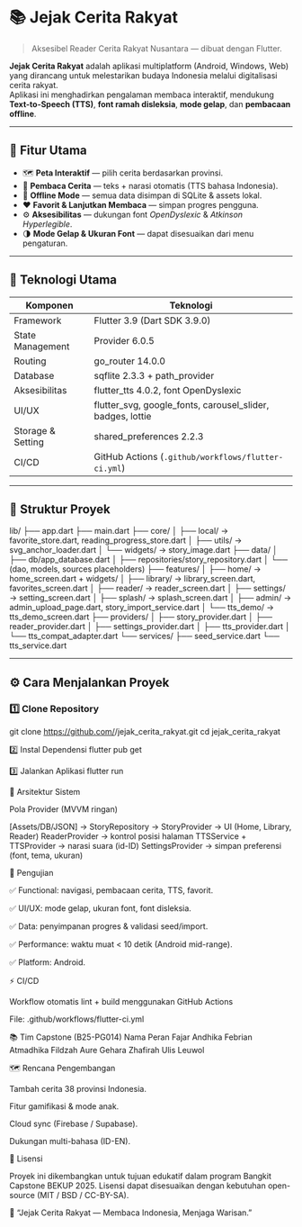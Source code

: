 # 📚 Jejak Cerita Rakyat
> Aksesibel Reader Cerita Rakyat Nusantara — dibuat dengan Flutter.

**Jejak Cerita Rakyat** adalah aplikasi multiplatform (Android, Windows, Web) yang dirancang untuk melestarikan budaya Indonesia melalui digitalisasi cerita rakyat.  
Aplikasi ini menghadirkan pengalaman membaca interaktif, mendukung **Text-to-Speech (TTS)**, **font ramah disleksia**, **mode gelap**, dan **pembacaan offline**.

---

## 🚀 Fitur Utama
- 🗺️ **Peta Interaktif** — pilih cerita berdasarkan provinsi.
- 📖 **Pembaca Cerita** — teks + narasi otomatis (TTS bahasa Indonesia).
- 💾 **Offline Mode** — semua data disimpan di SQLite & assets lokal.
- ❤️ **Favorit & Lanjutkan Membaca** — simpan progres pengguna.
- ⚙️ **Aksesibilitas** — dukungan font *OpenDyslexic* & *Atkinson Hyperlegible*.
- 🌗 **Mode Gelap & Ukuran Font** — dapat disesuaikan dari menu pengaturan.

---

## 🧩 Teknologi Utama
| Komponen | Teknologi |
|-----------|------------|
| Framework | Flutter 3.9 (Dart SDK 3.9.0) |
| State Management | Provider 6.0.5 |
| Routing | go_router 14.0.0 |
| Database | sqflite 2.3.3 + path_provider |
| Aksesibilitas | flutter_tts 4.0.2, font OpenDyslexic |
| UI/UX | flutter_svg, google_fonts, carousel_slider, badges, lottie |
| Storage & Setting | shared_preferences 2.2.3 |
| CI/CD | GitHub Actions (`.github/workflows/flutter-ci.yml`) |

---

## 🧱 Struktur Proyek

lib/
├── app.dart
├── main.dart
├── core/
│ ├── local/ → favorite_store.dart, reading_progress_store.dart
│ ├── utils/ → svg_anchor_loader.dart
│ └── widgets/ → story_image.dart
├── data/
│ ├── db/app_database.dart
│ ├── repositories/story_repository.dart
│ └── (dao, models, sources placeholders)
├── features/
│ ├── home/ → home_screen.dart + widgets/
│ ├── library/ → library_screen.dart, favorites_screen.dart
│ ├── reader/ → reader_screen.dart
│ ├── settings/ → setting_screen.dart
│ ├── splash/ → splash_screen.dart
│ ├── admin/ → admin_upload_page.dart, story_import_service.dart
│ └── tts_demo/ → tts_demo_screen.dart
├── providers/
│ ├── story_provider.dart
│ ├── reader_provider.dart
│ ├── settings_provider.dart
│ ├── tts_provider.dart
│ └── tts_compat_adapter.dart
└── services/
├── seed_service.dart
└── tts_service.dart


---

## ⚙️ Cara Menjalankan Proyek

### 1️⃣ Clone Repository

git clone https://github.com/<username>/jejak_cerita_rakyat.git
cd jejak_cerita_rakyat

2️⃣ Instal Dependensi
flutter pub get

3️⃣ Jalankan Aplikasi
flutter run

🧠 Arsitektur Sistem

Pola Provider (MVVM ringan)

[Assets/DB/JSON] → StoryRepository → StoryProvider → UI (Home, Library, Reader)
ReaderProvider → kontrol posisi halaman
TTSService + TTSProvider → narasi suara (id-ID)
SettingsProvider → simpan preferensi (font, tema, ukuran)

🧪 Pengujian

✅ Functional: navigasi, pembacaan cerita, TTS, favorit.

✅ UI/UX: mode gelap, ukuran font, font disleksia.

✅ Data: penyimpanan progres & validasi seed/import.

✅ Performance: waktu muat < 10 detik (Android mid-range).

✅ Platform: Android.

⚡ CI/CD

Workflow otomatis lint + build menggunakan GitHub Actions

File: .github/workflows/flutter-ci.yml

📚 Tim Capstone (B25-PG014)
Nama	Peran
Fajar Andhika
Febrian Atmadhika
Fildzah Aure Gehara Zhafirah
Ulis Leuwol

🗺️ Rencana Pengembangan

Tambah cerita 38 provinsi Indonesia.

Fitur gamifikasi & mode anak.

Cloud sync (Firebase / Supabase).

Dukungan multi-bahasa (ID-EN).

📝 Lisensi

Proyek ini dikembangkan untuk tujuan edukatif dalam program Bangkit Capstone BEKUP 2025.
Lisensi dapat disesuaikan dengan kebutuhan open-source (MIT / BSD / CC-BY-SA).

🌸 “Jejak Cerita Rakyat — Membaca Indonesia, Menjaga Warisan.”
